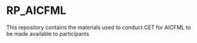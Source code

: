 # RP_AICFML
 This repository contains the materials used to conduct CET for AICFML to be made available to participants
